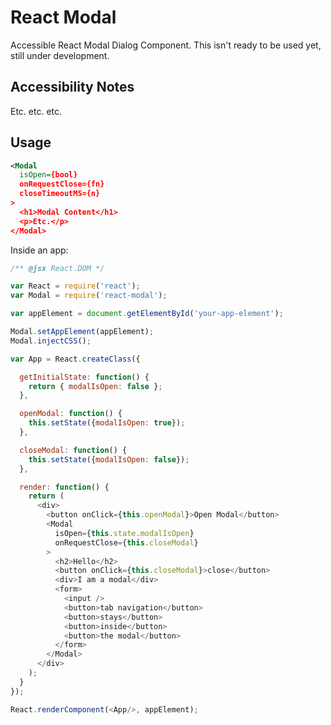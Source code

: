 React Modal
===========

Accessible React Modal Dialog Component. This isn't ready to be used
yet, still under development.

Accessibility Notes
-------------------

Etc. etc. etc.

Usage
-----

```xml
<Modal
  isOpen={bool}
  onRequestClose={fn}
  closeTimeoutMS={n}
>
  <h1>Modal Content</h1>
  <p>Etc.</p>
</Modal>
```

Inside an app:

```js
/** @jsx React.DOM */

var React = require('react');
var Modal = require('react-modal');

var appElement = document.getElementById('your-app-element');

Modal.setAppElement(appElement);
Modal.injectCSS();

var App = React.createClass({

  getInitialState: function() {
    return { modalIsOpen: false };
  },

  openModal: function() {
    this.setState({modalIsOpen: true});
  },

  closeModal: function() {
    this.setState({modalIsOpen: false});
  },

  render: function() {
    return (
      <div>
        <button onClick={this.openModal}>Open Modal</button>
        <Modal
          isOpen={this.state.modalIsOpen}
          onRequestClose={this.closeModal}
        >
          <h2>Hello</h2>
          <button onClick={this.closeModal}>close</button>
          <div>I am a modal</div>
          <form>
            <input />
            <button>tab navigation</button>
            <button>stays</button>
            <button>inside</button>
            <button>the modal</button>
          </form>
        </Modal>
      </div>
    );
  }
});

React.renderComponent(<App/>, appElement);
```

